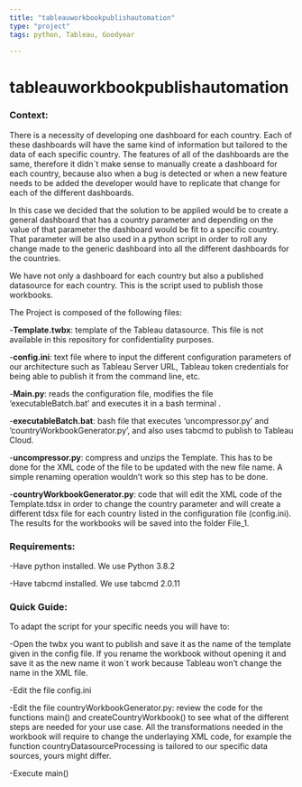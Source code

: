 ```yaml
---
title: "tableauworkbookpublishautomation"
type: "project"
tags: python, Tableau, Goodyear

---
```



# tableauworkbookpublishautomation

### Context:
There is a necessity of developing one dashboard for each country. Each of these dashboards will have the same kind of information but tailored to the data of each specific country. The features of all of the dashboards are the same, therefore it didn´t make sense to manually create a dashboard for each country, because also when a bug is detected or when a new feature needs to be added the developer would have to replicate that change for each of the different dashboards. 

In this case we decided that the solution to be applied would be to create a general dashboard that has a country parameter and depending on the value of that parameter the dashboard would be fit to a specific country. That parameter will be also used in a python script in order to roll any change made to the generic dashboard into all the different dashboards for the countries.

We have not only a dashboard for each country but also a published datasource for each country.
This is the script used to publish those workbooks.

The Project is composed of the following files:

-**Template.twbx**: template of the Tableau datasource. This file is not available in this repository for confidentiality purposes.

-**config.ini**: text file where to input the different configuration parameters of our architecture such as Tableau Server URL, Tableau token credentials for being able to publish it from the command line, etc.

-**Main.py**: reads the configuration file, modifies the file ‘executableBatch.bat’ and executes it in a bash terminal .

-**executableBatch.bat**: bash file that executes ‘uncompressor.py’ and ‘countryWorkbookGenerator.py’, and also uses tabcmd to publish to Tableau Cloud.

-**uncompressor.py**: compress and unzips the Template. This has to be done for the XML code of the file to be updated with the new file name. A simple renaming operation wouldn’t work so this step has to be done.

-**countryWorkbookGenerator.py**: code that will edit the XML code of the Template.tdsx in order to change the country parameter and will create a different tdsx file for each country listed in the configuration file (config.ini). The results for the workbooks will be saved into the folder File_1.

### Requirements:

-Have python installed. We use Python 3.8.2

-Have tabcmd installed. We use tabcmd 2.0.11

### Quick Guide:
To adapt the script for your specific needs you will have to:

-Open the twbx you want to publish and save it as the name of the template given in the config file. If you rename the workbook without opening it and save it as the new name it won´t work because Tableau won’t change the name in the XML file.

-Edit the file config.ini

-Edit the file countryWorkbookGenerator.py: review the code for the functions main() and createCountryWorkbook() to see what of the different steps are needed for your use case. All the transformations needed in the workbook will require to change the underlaying XML code, for example the function countryDatasourceProcessing is tailored to our specific data sources, yours might differ.

-Execute main()
